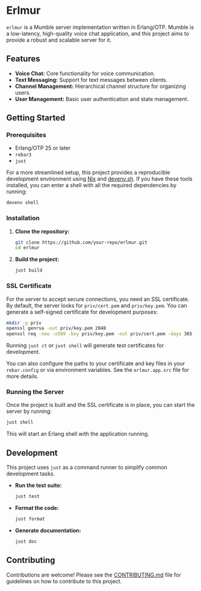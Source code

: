 # Erlmur

`erlmur` is a Mumble server implementation written in Erlang/OTP. Mumble is a
low-latency, high-quality voice chat application, and this project aims to provide a
robust and scalable server for it.

## Features

* **Voice Chat:** Core functionality for voice communication.
* **Text Messaging:** Support for text messages between clients.
* **Channel Management:** Hierarchical channel structure for organizing users.
* **User Management:** Basic user authentication and state management.

## Getting Started

### Prerequisites

* Erlang/OTP 25 or later
* `rebar3`
* `just`

For a more streamlined setup, this project provides a reproducible development
environment using [Nix](https://nixos.org/) and [devenv.sh](https://devenv.sh/).
If you have these tools installed, you can enter a shell with all the required
dependencies by running:

```sh
devenv shell
```

### Installation

1. **Clone the repository:**

    ```sh
    git clone https://github.com/your-repo/erlmur.git
    cd erlmur
    ```

2. **Build the project:**

    ```sh
    just build
    ```

### SSL Certificate

For the server to accept secure connections, you need an SSL certificate. By
default, the server looks for `priv/cert.pem` and `priv/key.pem`. You can
generate a self-signed certificate for development purposes:

```sh
mkdir -p priv
openssl genrsa -out priv/key.pem 2048
openssl req -new -x509 -key priv/key.pem -out priv/cert.pem -days 365
```

Running `just ct` or `just shell` will generate test certificates for development.

You can also configure the paths to your certificate and key files in your
`rebar.config` or via environment variables. See the `erlmur.app.src` file for
more details.

### Running the Server

Once the project is built and the SSL certificate is in place, you can start the
server by running:

```sh
just shell
```

This will start an Erlang shell with the application running.

## Development

This project uses `just` as a command runner to simplify common development
tasks.

* **Run the test suite:**

    ```sh
    just test
    ```

* **Format the code:**

    ```sh
    just format
    ```

* **Generate documentation:**

    ```sh
    just doc
    ```

## Contributing

Contributions are welcome! Please see the [CONTRIBUTING.md](CONTRIBUTING.md) file
for guidelines on how to contribute to this project.
